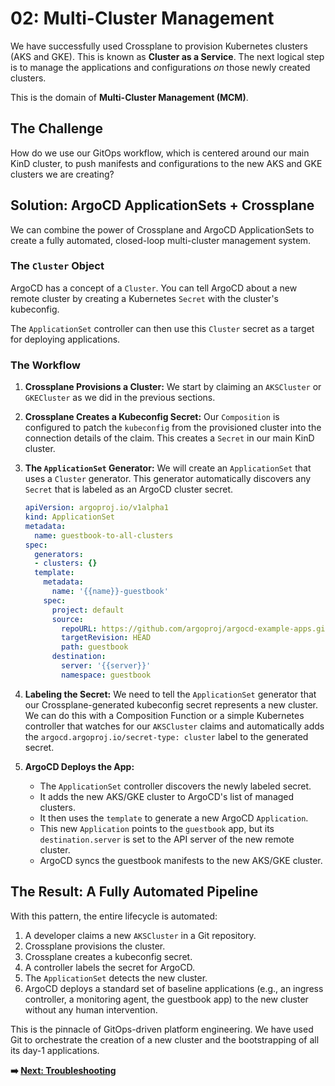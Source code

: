 # 02: Multi-Cluster Management

We have successfully used Crossplane to provision Kubernetes clusters (AKS and GKE). This is known as **Cluster as a Service**. The next logical step is to manage the applications and configurations *on* those newly created clusters.

This is the domain of **Multi-Cluster Management (MCM)**.

## The Challenge

How do we use our GitOps workflow, which is centered around our main KinD cluster, to push manifests and configurations to the new AKS and GKE clusters we are creating?

## Solution: ArgoCD ApplicationSets + Crossplane

We can combine the power of Crossplane and ArgoCD ApplicationSets to create a fully automated, closed-loop multi-cluster management system.

### The `Cluster` Object

ArgoCD has a concept of a `Cluster`. You can tell ArgoCD about a new remote cluster by creating a Kubernetes `Secret` with the cluster's kubeconfig.

The `ApplicationSet` controller can then use this `Cluster` secret as a target for deploying applications.

### The Workflow

1.  **Crossplane Provisions a Cluster:** We start by claiming an `AKSCluster` or `GKECluster` as we did in the previous sections.

2.  **Crossplane Creates a Kubeconfig Secret:** Our `Composition` is configured to patch the `kubeconfig` from the provisioned cluster into the connection details of the claim. This creates a `Secret` in our main KinD cluster.

3.  **The `ApplicationSet` Generator:** We will create an `ApplicationSet` that uses a `Cluster` generator. This generator automatically discovers any `Secret` that is labeled as an ArgoCD cluster secret.

    ```yaml
    apiVersion: argoproj.io/v1alpha1
    kind: ApplicationSet
    metadata:
      name: guestbook-to-all-clusters
    spec:
      generators:
      - clusters: {}
      template:
        metadata:
          name: '{{name}}-guestbook'
        spec:
          project: default
          source:
            repoURL: https://github.com/argoproj/argocd-example-apps.git
            targetRevision: HEAD
            path: guestbook
          destination:
            server: '{{server}}'
            namespace: guestbook
    ```

4.  **Labeling the Secret:** We need to tell the `ApplicationSet` generator that our Crossplane-generated kubeconfig secret represents a new cluster. We can do this with a Composition Function or a simple Kubernetes controller that watches for our `AKSCluster` claims and automatically adds the `argocd.argoproj.io/secret-type: cluster` label to the generated secret.

5.  **ArgoCD Deploys the App:**
    -   The `ApplicationSet` controller discovers the newly labeled secret.
    -   It adds the new AKS/GKE cluster to ArgoCD's list of managed clusters.
    -   It then uses the `template` to generate a new ArgoCD `Application`.
    -   This new `Application` points to the `guestbook` app, but its `destination.server` is set to the API server of the new remote cluster.
    -   ArgoCD syncs the guestbook manifests to the new AKS/GKE cluster.

## The Result: A Fully Automated Pipeline

With this pattern, the entire lifecycle is automated:

1.  A developer claims a new `AKSCluster` in a Git repository.
2.  Crossplane provisions the cluster.
3.  Crossplane creates a kubeconfig secret.
4.  A controller labels the secret for ArgoCD.
5.  The `ApplicationSet` detects the new cluster.
6.  ArgoCD deploys a standard set of baseline applications (e.g., an ingress controller, a monitoring agent, the guestbook app) to the new cluster without any human intervention.

This is the pinnacle of GitOps-driven platform engineering. We have used Git to orchestrate the creation of a new cluster and the bootstrapping of all its day-1 applications.

**➡️ [Next: Troubleshooting](../troubleshooting.md)**
